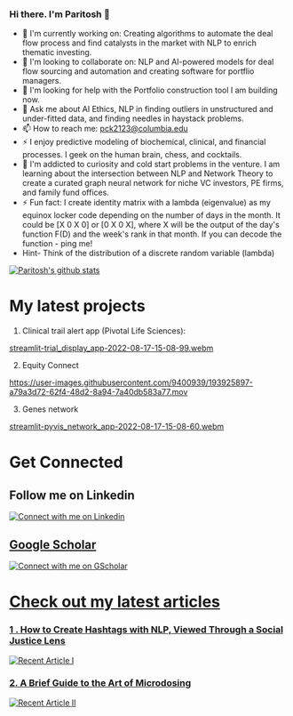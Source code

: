 

<!--

Here are some ideas to get you started:

- 🔭 I’m currently working on ...
- 🌱 I’m currently learning ...
- 👯 I’m looking to collaborate on ...
- 🤔 I’m looking for help with ...
- 💬 Ask me about ...
- 📫 How to reach me: ...
- 😄 Pronouns: ...
- ⚡ Fun fact: ...
-->

<!-- Please don't remove this: Grab your social icons from https://github.com/carlsednaoui/gitsocial -->

[1.2]: http://i.imgur.com/wWzX9uB.png (twitter icon without padding)
[1]: [Twitter](https://twitter.com/KhuyenTran16)



### Hi there. I'm Paritosh 👋

<!--
**paritoshk/paritoshk** is a ✨ _special_ ✨ repository because its `README.md` (this file) appears on your GitHub profile.

-->
- 🔭 I'm currently working on: Creating algorithms to automate the deal flow process and find catalysts in the market with NLP to enrich thematic investing.
- 👯 I'm looking to collaborate on: NLP and AI-powered models for deal flow sourcing and automation and creating software for portflio managers.
- 🤔 I'm looking for help with the Portfolio construction tool I am building now.
- 💬 Ask me about AI Ethics, NLP in finding outliers in unstructured and under-fitted data, and finding needles in haystack problems.
- 📫 How to reach me: pck2123@columbia.edu
- ⚡ I enjoy predictive modeling of biochemical, clinical, and financial processes. I geek on the human brain, chess, and cocktails.
- 🌱 I'm addicted to curiosity and cold start problems in the venture. I am learning about the intersection between NLP and Network Theory to create a curated graph neural network for niche VC investors, PE firms, and family fund offices.
- ⚡ Fun fact: I create identity matrix with a lambda (eigenvalue) as my equinox locker code depending on the number of days in the month. It could be [X 0 X 0] or [0 X 0 X], where X will be the output of the day's function F(D) and the week's rank in that month. If you can decode the function - ping me! 
- Hint- Think of the distribution of a discrete random variable (lambda)


[![Paritosh's github stats](https://github-readme-stats.vercel.app/api?username=paritoshk&count_private=true&show_icons=true&theme=radical&hide_rank=false)](https://github.com/anuraghazra/github-readme-stats)

# My latest projects 

1. Clinical trail alert app (Pivotal Life Sciences):

[streamlit-trial_display_app-2022-08-17-15-08-99.webm](https://user-images.githubusercontent.com/9400939/185254013-3ae7ffd5-a4e5-4447-8356-f85b483c4321.webm)

2. Equity Connect 


https://user-images.githubusercontent.com/9400939/193925897-a79a3d72-62f4-48d2-8a94-7a40db583a77.mov



3. Genes network 

[streamlit-pyvis_network_app-2022-08-17-15-08-60.webm](https://user-images.githubusercontent.com/9400939/185256415-1734d760-77f8-451b-9827-6a3b8d93a48a.webm)

# Get Connected

## Follow me on Linkedin
<a target="Linkedin" href="https://www.linkedin.com/in/paritoshkul/"><img src="https://brand.linkedin.com/content/dam/me/business/en-us/amp/brand-site/v2/bg/LI-Logo.svg.original.svg" title="Linkedin:Paritosh.K" alt="Connect with me on Linkedin"> 

## Google Scholar 

<a target="GScholar" href="https://scholar.google.com/citations?user=ylTi8DIAAAAJ&hl=en"><img src="https://emojipedia-us.s3.dualstack.us-west-1.amazonaws.com/thumbs/120/apple/325/graduation-cap_1f393.png" title="GScholart:Paritosh.K" alt="Connect with me on GScholar"> 

# Check out my latest articles
### 1 . How to Create Hashtags with NLP, Viewed Through a Social Justice Lens
<a target="NLP and AI Ethics" href="https://towardsdatascience.com/how-to-transform-technical-jargon-into-simple-bi-tri-grams-with-nlp-on-a-public-dataset-2081f5609c1f"><img src="https://miro.medium.com/max/700/0*EFdrhqxHSzaEaUSp" title="How to Create Hashtags with NLP, Viewed Through a Social Justice Lens" alt="Recent Article I"> 

### 2. A Brief Guide to the Art of Microdosing

<a target="microdosing" href="  https://medium.com/@paritoshk/a-brief-guide-to-the-art-of-microdosing-part-i-1818c6268e65"><img src="https://miro.medium.com/max/700/0*g3n78E4001QU3auC" title="A Brief Guide to the Art of Microdosing" alt="Recent Article II "> 



